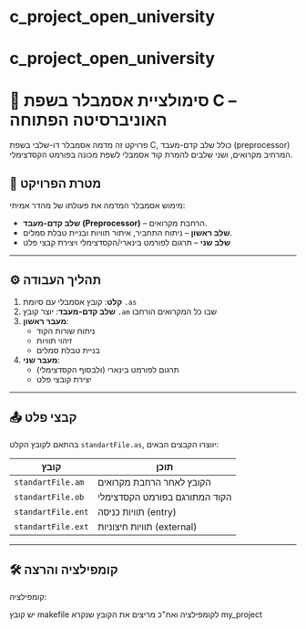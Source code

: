 # c_project_open_university
# c_project_open_university
# 🔧 סימולציית אסמבלר בשפת C – האוניברסיטה הפתוחה

פרויקט זה מדמה אסמבלר דו-שלבי בשפת C, כולל שלב קדם-מעבד (preprocessor) המרחיב מקרואים, ושני שלבים להמרת קוד אסמבלי לשפת מכונה בפורמט הקסדצימלי.

## 🎯 מטרת הפרויקט

מימוש אסמבלר המדמה את פעולתו של מהדר אמיתי:
- **שלב קדם-מעבד (Preprocessor)** – הרחבת מקרואים.
- **שלב ראשון** – ניתוח התחביר, איתור תוויות ובניית טבלת סמלים.
- **שלב שני** – תרגום לפורמט בינארי/הקסדצימלי ויצירת קבצי פלט

---

## ⚙️ תהליך העבודה

1. **קלט**: קובץ אסמבלי עם סיומת `.as`
2. **שלב קדם-מעבד**: יוצר קובץ `.am` שבו כל המקרואים הורחבו
3. **מעבר ראשון**:
   - ניתוח שורות הקוד
   - זיהוי תוויות
   - בניית טבלת סמלים
4. **מעבר שני**:
   - תרגום לפורמט בינארי (ולבסוף הקסדצימלי)
   - יצירת קובצי פלט

---

## 📤 קבצי פלט

בהתאם לקובץ הקלט `standartFile.as`, יווצרו הקבצים הבאים:

| קובץ | תוכן |
|------|-------|
| `standartFile.am` | הקובץ לאחר הרחבת מקרואים |
| `standartFile.ob` | הקוד המתורגם בפורמט הקסדצימלי |
| `standartFile.ent` | תוויות כניסה (entry) |
| `standartFile.ext` | תוויות חיצוניות (external) |

---

## 🛠️ קומפילציה והרצה

קומפילציה:

יש קובץ makefile לקומפילציה ואח"כ מריצים את הקובץ שנקרא my_project
